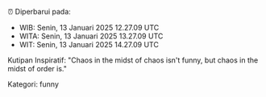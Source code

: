 ⏰ Diperbarui pada:
- WIB: Senin, 13 Januari 2025 12.27.09 UTC
- WITA: Senin, 13 Januari 2025 13.27.09 UTC
- WIT: Senin, 13 Januari 2025 14.27.09 UTC

Kutipan Inspiratif:
"Chaos in the midst of chaos isn't funny, but chaos in the midst of order is."


Kategori: funny

